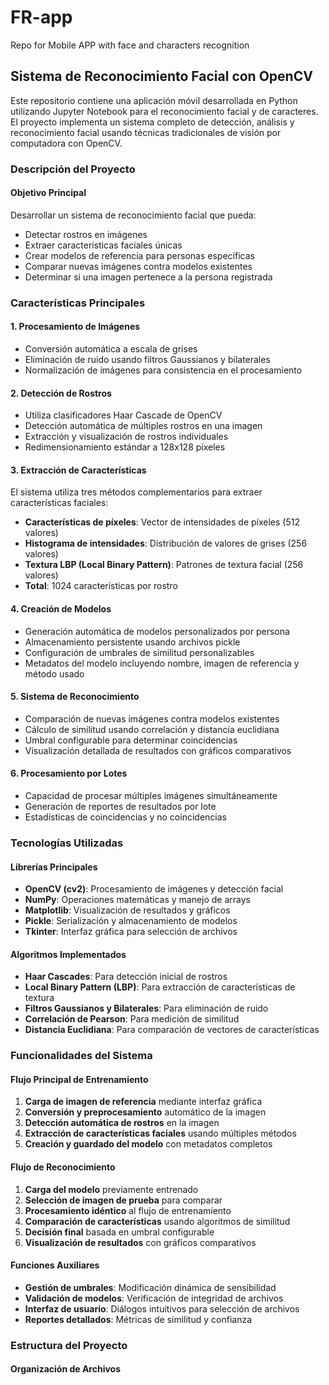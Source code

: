 # FR-app
Repo for Mobile APP with face and characters recognition

## Sistema de Reconocimiento Facial con OpenCV

Este repositorio contiene una aplicación móvil desarrollada en Python utilizando Jupyter Notebook para el reconocimiento facial y de caracteres. El proyecto implementa un sistema completo de detección, análisis y reconocimiento facial usando técnicas tradicionales de visión por computadora con OpenCV.

### Descripción del Proyecto

#### Objetivo Principal
Desarrollar un sistema de reconocimiento facial que pueda:
- Detectar rostros en imágenes
- Extraer características faciales únicas
- Crear modelos de referencia para personas específicas
- Comparar nuevas imágenes contra modelos existentes
- Determinar si una imagen pertenece a la persona registrada

### Características Principales

#### 1. **Procesamiento de Imágenes**
- Conversión automática a escala de grises
- Eliminación de ruido usando filtros Gaussianos y bilaterales
- Normalización de imágenes para consistencia en el procesamiento

#### 2. **Detección de Rostros**
- Utiliza clasificadores Haar Cascade de OpenCV
- Detección automática de múltiples rostros en una imagen
- Extracción y visualización de rostros individuales
- Redimensionamiento estándar a 128x128 píxeles

#### 3. **Extracción de Características**
El sistema utiliza tres métodos complementarios para extraer características faciales:
- **Características de píxeles**: Vector de intensidades de píxeles (512 valores)
- **Histograma de intensidades**: Distribución de valores de grises (256 valores)
- **Textura LBP (Local Binary Pattern)**: Patrones de textura facial (256 valores)
- **Total**: 1024 características por rostro

#### 4. **Creación de Modelos**
- Generación automática de modelos personalizados por persona
- Almacenamiento persistente usando archivos pickle
- Configuración de umbrales de similitud personalizables
- Metadatos del modelo incluyendo nombre, imagen de referencia y método usado

#### 5. **Sistema de Reconocimiento**
- Comparación de nuevas imágenes contra modelos existentes
- Cálculo de similitud usando correlación y distancia euclidiana
- Umbral configurable para determinar coincidencias
- Visualización detallada de resultados con gráficos comparativos

#### 6. **Procesamiento por Lotes**
- Capacidad de procesar múltiples imágenes simultáneamente
- Generación de reportes de resultados por lote
- Estadísticas de coincidencias y no coincidencias

### Tecnologías Utilizadas

#### Librerías Principales
- **OpenCV (cv2)**: Procesamiento de imágenes y detección facial
- **NumPy**: Operaciones matemáticas y manejo de arrays
- **Matplotlib**: Visualización de resultados y gráficos
- **Pickle**: Serialización y almacenamiento de modelos
- **Tkinter**: Interfaz gráfica para selección de archivos

#### Algoritmos Implementados
- **Haar Cascades**: Para detección inicial de rostros
- **Local Binary Pattern (LBP)**: Para extracción de características de textura
- **Filtros Gaussianos y Bilaterales**: Para eliminación de ruido
- **Correlación de Pearson**: Para medición de similitud
- **Distancia Euclidiana**: Para comparación de vectores de características

### Funcionalidades del Sistema

#### Flujo Principal de Entrenamiento
1. **Carga de imagen de referencia** mediante interfaz gráfica
2. **Conversión y preprocesamiento** automático de la imagen
3. **Detección automática de rostros** en la imagen
4. **Extracción de características faciales** usando múltiples métodos
5. **Creación y guardado del modelo** con metadatos completos

#### Flujo de Reconocimiento
1. **Carga del modelo** previamente entrenado
2. **Selección de imagen de prueba** para comparar
3. **Procesamiento idéntico** al flujo de entrenamiento
4. **Comparación de características** usando algoritmos de similitud
5. **Decisión final** basada en umbral configurable
6. **Visualización de resultados** con gráficos comparativos

#### Funciones Auxiliares
- **Gestión de umbrales**: Modificación dinámica de sensibilidad
- **Validación de modelos**: Verificación de integridad de archivos
- **Interfaz de usuario**: Diálogos intuitivos para selección de archivos
- **Reportes detallados**: Métricas de similitud y confianza

### Estructura del Proyecto

#### Organización de Archivos